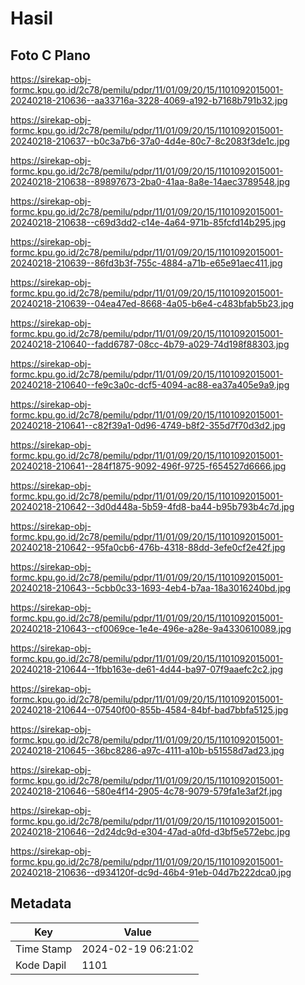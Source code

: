 # Hasil

## Foto C Plano

https://sirekap-obj-formc.kpu.go.id/2c78/pemilu/pdpr/11/01/09/20/15/1101092015001-20240218-210636--aa33716a-3228-4069-a192-b7168b791b32.jpg

https://sirekap-obj-formc.kpu.go.id/2c78/pemilu/pdpr/11/01/09/20/15/1101092015001-20240218-210637--b0c3a7b6-37a0-4d4e-80c7-8c2083f3de1c.jpg

https://sirekap-obj-formc.kpu.go.id/2c78/pemilu/pdpr/11/01/09/20/15/1101092015001-20240218-210638--89897673-2ba0-41aa-8a8e-14aec3789548.jpg

https://sirekap-obj-formc.kpu.go.id/2c78/pemilu/pdpr/11/01/09/20/15/1101092015001-20240218-210638--c69d3dd2-c14e-4a64-971b-85fcfd14b295.jpg

https://sirekap-obj-formc.kpu.go.id/2c78/pemilu/pdpr/11/01/09/20/15/1101092015001-20240218-210639--86fd3b3f-755c-4884-a71b-e65e91aec411.jpg

https://sirekap-obj-formc.kpu.go.id/2c78/pemilu/pdpr/11/01/09/20/15/1101092015001-20240218-210639--04ea47ed-8668-4a05-b6e4-c483bfab5b23.jpg

https://sirekap-obj-formc.kpu.go.id/2c78/pemilu/pdpr/11/01/09/20/15/1101092015001-20240218-210640--fadd6787-08cc-4b79-a029-74d198f88303.jpg

https://sirekap-obj-formc.kpu.go.id/2c78/pemilu/pdpr/11/01/09/20/15/1101092015001-20240218-210640--fe9c3a0c-dcf5-4094-ac88-ea37a405e9a9.jpg

https://sirekap-obj-formc.kpu.go.id/2c78/pemilu/pdpr/11/01/09/20/15/1101092015001-20240218-210641--c82f39a1-0d96-4749-b8f2-355d7f70d3d2.jpg

https://sirekap-obj-formc.kpu.go.id/2c78/pemilu/pdpr/11/01/09/20/15/1101092015001-20240218-210641--284f1875-9092-496f-9725-f654527d6666.jpg

https://sirekap-obj-formc.kpu.go.id/2c78/pemilu/pdpr/11/01/09/20/15/1101092015001-20240218-210642--3d0d448a-5b59-4fd8-ba44-b95b793b4c7d.jpg

https://sirekap-obj-formc.kpu.go.id/2c78/pemilu/pdpr/11/01/09/20/15/1101092015001-20240218-210642--95fa0cb6-476b-4318-88dd-3efe0cf2e42f.jpg

https://sirekap-obj-formc.kpu.go.id/2c78/pemilu/pdpr/11/01/09/20/15/1101092015001-20240218-210643--5cbb0c33-1693-4eb4-b7aa-18a3016240bd.jpg

https://sirekap-obj-formc.kpu.go.id/2c78/pemilu/pdpr/11/01/09/20/15/1101092015001-20240218-210643--cf0069ce-1e4e-496e-a28e-9a4330610089.jpg

https://sirekap-obj-formc.kpu.go.id/2c78/pemilu/pdpr/11/01/09/20/15/1101092015001-20240218-210644--1fbb163e-de61-4d44-ba97-07f9aaefc2c2.jpg

https://sirekap-obj-formc.kpu.go.id/2c78/pemilu/pdpr/11/01/09/20/15/1101092015001-20240218-210644--07540f00-855b-4584-84bf-bad7bbfa5125.jpg

https://sirekap-obj-formc.kpu.go.id/2c78/pemilu/pdpr/11/01/09/20/15/1101092015001-20240218-210645--36bc8286-a97c-4111-a10b-b51558d7ad23.jpg

https://sirekap-obj-formc.kpu.go.id/2c78/pemilu/pdpr/11/01/09/20/15/1101092015001-20240218-210646--580e4f14-2905-4c78-9079-579fa1e3af2f.jpg

https://sirekap-obj-formc.kpu.go.id/2c78/pemilu/pdpr/11/01/09/20/15/1101092015001-20240218-210646--2d24dc9d-e304-47ad-a0fd-d3bf5e572ebc.jpg

https://sirekap-obj-formc.kpu.go.id/2c78/pemilu/pdpr/11/01/09/20/15/1101092015001-20240218-210636--d934120f-dc9d-46b4-91eb-04d7b222dca0.jpg


## Metadata

| Key        | Value               |
| ---------- | ------------------- |
| Time Stamp | 2024-02-19 06:21:02 |
| Kode Dapil | 1101                |



